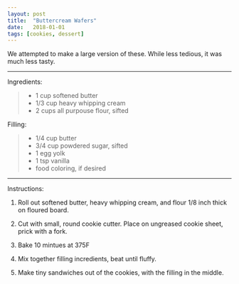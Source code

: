 ```yaml
---
layout: post
title:  "Buttercream Wafers"
date:   2018-01-01
tags: [cookies, dessert]
---
```


We attempted to make a large version of these. While less tedious, it was much less tasty.

---

Ingredients:

> * 1 cup softened butter
> * 1/3 cup heavy whipping cream
> * 2 cups all purpouse flour, sifted

Filling:

> * 1/4 cup butter
> * 3/4 cup powdered sugar, sifted
> * 1 egg yolk
> * 1 tsp vanilla
> * food coloring, if desired

---

Instructions:

1. Roll out softened butter, heavy whipping cream, and flour 1/8 inch thick on floured board.

1. Cut with small, round cookie cutter. Place on ungreased cookie sheet, prick with a fork.

1. Bake 10 mintues at 375F

1. Mix together filling incredients, beat until fluffy.

1. Make tiny sandwiches out of the cookies, with the filling in the middle.
